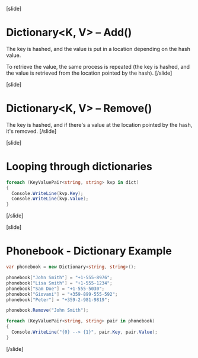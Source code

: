 [slide]
# Dictionary<K, V> – Add()

The key is hashed, and the value is put in a location depending on the hash value.

To retrieve the value, the same process is repeated (the key is hashed, and the value is retrieved from the location pointed by the hash).
[/slide]

[slide]
# Dictionary<K, V> – Remove()

The key is hashed, and if there's a value at the location pointed by the hash, it's removed.
[/slide]

[slide]
# Looping through dictionaries

```csharp
foreach (KeyValuePair<string, string> kvp in dict)
{
  Console.WriteLine(kvp.Key);
  Console.WriteLine(kvp.Value);
}
```
[/slide]

[slide]
# Phonebook - Dictionary Example

```csharp
var phonebook = new Dictionary<string, string>();

phonebook["John Smith"] = "+1-555-8976";
phonebook["Lisa Smith"] = "+1-555-1234";
phonebook["Sam Doe"] = "+1-555-5030";
phonebook["Giovani"] = "+359-899-555-592";
phonebook["Peter"] = "+359-2-981-9819";

phonebook.Remove("John Smith");

foreach (KeyValuePair<string, string> pair in phonebook)
{
  Console.WriteLine("{0} --> {1}", pair.Key, pair.Value);
}
```

[/slide]